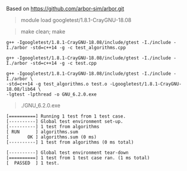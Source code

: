 Based on https://github.com/arbor-sim/arbor.git

> module load googletest/1.8.1-CrayGNU-18.08

> make clean; make

```
g++ -Igoogletest/1.8.1-CrayGNU-18.08/include/gtest -I./include -I./arbor -std=c++14 -g -c test_algorithms.cpp

g++ -Igoogletest/1.8.1-CrayGNU-18.08/include/gtest -I./include -I./arbor -std=c++14 -g -c test.cpp

g++ -Igoogletest/1.8.1-CrayGNU-18.08/include/gtest -I./include -I./arbor \
-std=c++14 -g test_algorithms.o test.o -Lgoogletest/1.8.1-CrayGNU-18.08/lib64 \
-lgtest -lpthread -o GNU_6.2.0.exe 
```

> ./GNU_6.2.0.exe 

```
[==========] Running 1 test from 1 test case.
[----------] Global test environment set-up.
[----------] 1 test from algorithms
[ RUN      ] algorithms.sum
[       OK ] algorithms.sum (0 ms)
[----------] 1 test from algorithms (0 ms total)

[----------] Global test environment tear-down
[==========] 1 test from 1 test case ran. (1 ms total)
[  PASSED  ] 1 test.
```
